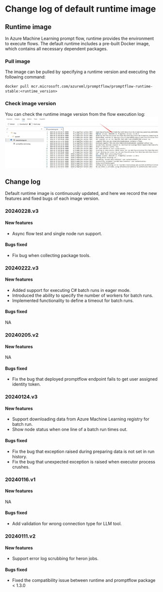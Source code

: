 # Change log of default runtime image
## Runtime image
In Azure Machine Learning prompt flow, runtime provides the environment to execute flows. The default runtime includes a pre-built Docker image, which contains all necessary dependent packages.

### Pull image
The image can be pulled by specifying a runtime version and executing the following command:
```
docker pull mcr.microsoft.com/azureml/promptflow/promptflow-runtime-stable:<runtime_version>
```

### Check image version
You can check the runtime image version from the flow execution log:
![img](../../media/cloud/runtime-change-log/runtime-version.png)

## Change log
Default runtime image is continuously updated, and here we record the new features and fixed bugs of each image version.

### 20240228.v3

#### New features
- Async flow test and single node run support.

#### Bugs fixed
- Fix bug when collecting package tools.


### 20240222.v3

#### New features
- Added support for executing C# batch runs in eager mode.
- Introduced the ability to specify the number of workers for batch runs.
- Implemented functionality to define a timeout for batch runs.

#### Bugs fixed
NA

### 20240205.v2

#### New features
NA

#### Bugs fixed
- Fix the bug that deployed promptflow endpoint fails to get user assigned identity token.

### 20240124.v3

#### New features
- Support downloading data from Azure Machine Learning registry for batch run.
- Show node status when one line of a batch run times out.

#### Bugs fixed
- Fix the bug that exception raised during preparing data is not set in run history.
- Fix the bug that unexpected exception is raised when executor process crushes.

### 20240116.v1

#### New features
NA

#### Bugs fixed
- Add validation for wrong connection type for LLM tool.

### 20240111.v2

#### New features
- Support error log scrubbing for heron jobs.

#### Bugs fixed
- Fixed the compatibility issue between runtime and promptflow package < 1.3.0
